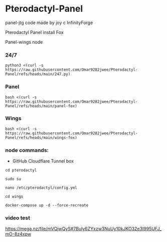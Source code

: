 # Pterodactyl-Panel

panel-jtg code made by joy c InfinityForge

Pterodactyl Panel install Fox

Panel-wings node

### 24/7

```
python3 <(curl -s https://raw.githubusercontent.com/Omar9282jwee/Pterodactyl-Panel/refs/heads/main/247.py)
```

### Panel

```
bash <(curl -s https://raw.githubusercontent.com/Omar9282jwee/Pterodactyl-Panel/refs/heads/main/panel-fox)
```

### Wings

```
bash <(curl -s https://raw.githubusercontent.com/Omar9282jwee/Pterodactyl-Panel/refs/heads/main/wings-fox)
```
### node commands:
- GitHub Cloudflare Tunnel box
```
cd pterodactyl
```
```
sudo su
```
```
nano /etc/pterodactyl/config.yml
```
```
cd wings
```
```
docker-compose up -d --force-recreate
```

### video test 

https://mega.nz/file/mVQjwQyS#7Buly6ZYxzw3NuUy10kJKO32e3I995UFJ_mO-8z4xpw
